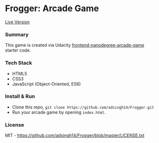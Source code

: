 Frogger: Arcade Game
==============================

[Live Version](https://adsingh14.github.io/Frogger/)


### Summary

This game is created via Udacity [frontend-nanodegree-arcade-game](https://github.com/udacity/frontend-nanodegree-arcade-game) starter code.


### Tech Stack

- HTML5
- CSS3
- JavaScript (Object-Oriented, ES6)


### Install & Run

- Clone this repo, `git clone https://github.com/adsingh14/Frogger.git`
- Run your arcade game by opening `index.html`.


### License

MIT - https://github.com/adsingh14/Frogger/blob/master/LICENSE.txt
